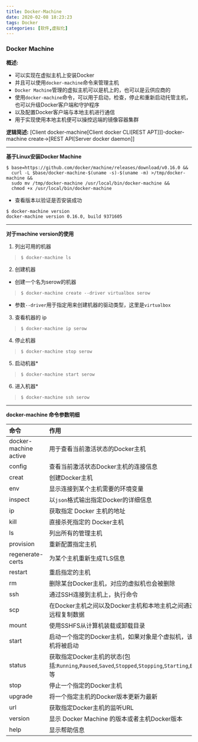```yaml
---
title: Docker-Machine
date: 2020-02-08 18:23:23
tags: Docker
categories: [软件,虚拟化]
---
```


### Docker Machine

**概述:**
* 可以实现在虚拟主机上安装Docker
* 并且可以使用`docker-machine`命令来管理主机
* `Docker Machine`管理的虚拟主机可以是机上的，也可以是云供应商的
* 使用`docker-machine`命令，可以用于启动，检查，停止和重新启动托管主机，也可以升级Docker客户端和守护程序
* 以及配置Docker客户端与本地主机进行通信
* 用于实现使用本地主机便可以操控远端的镜像容器集群

**逻辑简述:**
[Client docker-machine[Client docker CLI[REST APT]]]-docker-machine create->[REST API[Server docker daemon]]

---

**基于Linux安装Docker Machine**
```
$ base=https://github.com/docker/machine/releases/download/v0.16.0 &&
  curl -L $base/docker-machine-$(uname -s)-$(uname -m) >/tmp/docker-machine &&
  sudo mv /tmp/docker-machine /usr/local/bin/docker-machine &&
  chmod +x /usr/local/bin/docker-machine
```

* 查看版本以验证是否安装成功
```
$ docker-machine version
docker-machine version 0.16.0, build 9371605
```

---

**对于machine version的使用**

1. 列出可用的机器
> `$ docker-machine ls`

2. 创建机器
* 创建一个名为serow的机器
> `$ docker-machine create --driver virtualbox serow`
* 参数`--driver`用于指定用来创建机器的驱动类型，这里是`virtualbox`

3. 查看机器的 ip
> `$ docker-machine ip serow`

4. 停止机器
> `$ docker-machine stop serow`

5. 启动机器*
> `$ docker-machine start serow`

6. 进入机器*
> `$ docker-machine ssh serow`

---

**docker-machine 命令参数明细**

|命令|作用|
|:----|:----|
|docker-machine active|用于查看当前激活状态的Docker主机|
|config|查看当前激活状态Docker主机的连接信息|
|creat|创建Docker主机|
|env|显示连接到某个主机需要的环境变量|
|inspect|以`json`格式输出指定Docker的详细信息|
|ip|获取指定 Docker 主机的地址|
|kill|直接杀死指定的 Docker主机|
|ls|列出所有的管理主机|
|provision|重新配置指定主机|
|regenerate-certs|为某个主机重新生成TLS信息|
|restart|重启指定的主机|
|rm|删除某台Docker主机，对应的虚拟机也会被删除|
|ssh|通过SSH连接到主机上，执行命令|
|scp|在Docker主机之间以及Docker主机和本地主机之间通过`scp`远程复制数据|
|mount|使用SSHFS从计算机装载或卸载目录|
|start|启动一个指定的Docker主机，如果对象是个虚拟机，该虚拟机将被启动|
|status|获取指定Docker主机的状态(包括:`Running`,`Paused`,`Saved`,`Stopped`,`Stopping`,`Starting`,`Error`)等|
|stop|停止一个指定的Docker主机|
|upgrade|将一个指定主机的Docker版本更新为最新|
|url|获取指定Docker主机的监听URL|
|version|显示 Docker Machine 的版本或者主机Docker版本|
|help|显示帮助信息|

